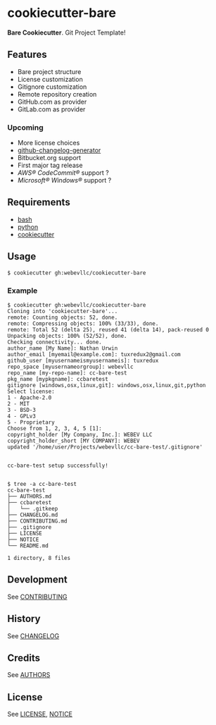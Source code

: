 # cookiecutter-bare
**Bare Cookiecutter**. Git Project Template!

## Features
 - Bare project structure
 - License customization
 - Gitignore customization
 - Remote repository creation
  - GitHub.com as provider
  - GitLab.com as provider

### Upcoming
 - More license choices
 - [github-changelog-generator](https://github.com/skywinder/github-changelog-generator)
 - Bitbucket.org support
 - First major tag release
 - *AWS&reg; CodeCommit&reg;* support ?
 - *Microsoft&reg; Windows&reg;* support ?

## Requirements
 - [bash](https://www.gnu.org/software/bash/bash.html)
 - [python](https://www.python.org/downloads/)
 - [cookiecutter](https://github.com/audreyr/cookiecutter)

## Usage
    $ cookiecutter gh:webevllc/cookiecutter-bare

### Example
    $ cookiecutter gh:webevllc/cookiecutter-bare
    Cloning into 'cookiecutter-bare'...
    remote: Counting objects: 52, done.
    remote: Compressing objects: 100% (33/33), done.
    remote: Total 52 (delta 25), reused 41 (delta 14), pack-reused 0
    Unpacking objects: 100% (52/52), done.
    Checking connectivity... done.
    author_name [My Name]: Nathan Urwin
    author_email [myemail@example.com]: tuxredux2@gmail.com
    github_user [myusernameismyusernameis]: tuxredux
    repo_space [myusernameorgroup]: webevllc
    repo_name [my-repo-name]: cc-bare-test
    pkg_name [mypkgname]: ccbaretest
    gitignore [windows,osx,linux,git]: windows,osx,linux,git,python
    Select license:
    1 - Apache-2.0
    2 - MIT
    3 - BSD-3
    4 - GPLv3
    5 - Proprietary
    Choose from 1, 2, 3, 4, 5 [1]:
    copyright_holder [My Company, Inc.]: WEBEV LLC
    copyright_holder_short [MY COMPANY]: WEBEV
    updated '/home/user/Projects/webevllc/cc-bare-test/.gitignore'


    cc-bare-test setup successfully!


    $ tree -a cc-bare-test
    cc-bare-test
    ├── AUTHORS.md
    ├── ccbaretest
    │   └── .gitkeep
    ├── CHANGELOG.md
    ├── CONTRIBUTING.md
    ├── .gitignore
    ├── LICENSE
    ├── NOTICE
    └── README.md

    1 directory, 8 files

## Development
See [CONTRIBUTING](CONTRIBUTING.md)

## History
See [CHANGELOG](CHANGELOG.md)

## Credits
See [AUTHORS](AUTHORS.md)

## License
See [LICENSE](LICENSE), [NOTICE](NOTICE)
